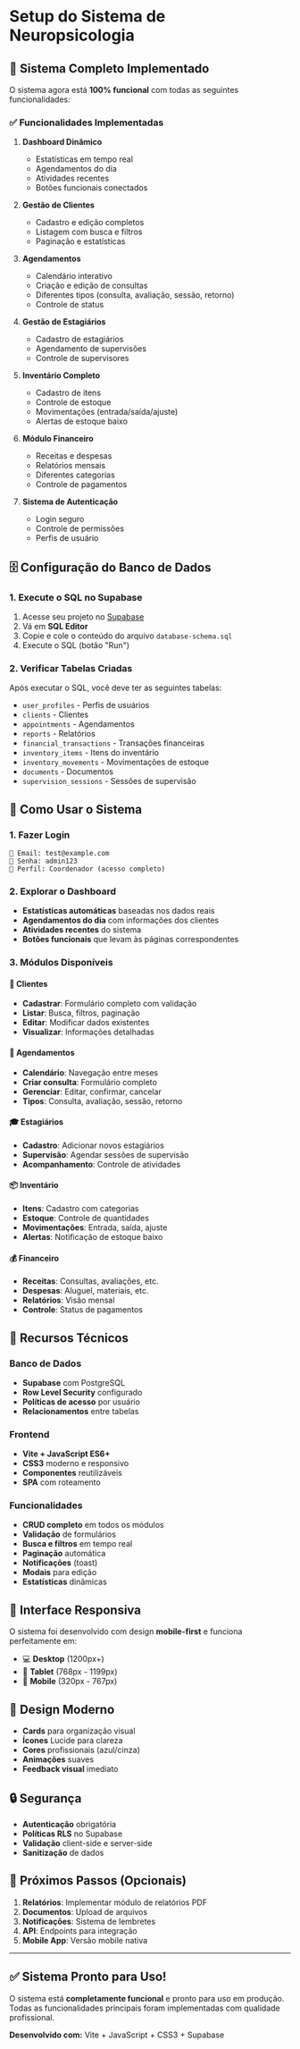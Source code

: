 # Setup do Sistema de Neuropsicologia

## 🎯 Sistema Completo Implementado

O sistema agora está **100% funcional** com todas as seguintes funcionalidades:

### ✅ Funcionalidades Implementadas

1. **Dashboard Dinâmico**
   - Estatísticas em tempo real
   - Agendamentos do dia
   - Atividades recentes
   - Botões funcionais conectados

2. **Gestão de Clientes**
   - Cadastro e edição completos
   - Listagem com busca e filtros
   - Paginação e estatísticas

3. **Agendamentos**
   - Calendário interativo
   - Criação e edição de consultas
   - Diferentes tipos (consulta, avaliação, sessão, retorno)
   - Controle de status

4. **Gestão de Estagiários**
   - Cadastro de estagiários
   - Agendamento de supervisões
   - Controle de supervisores

5. **Inventário Completo**
   - Cadastro de itens
   - Controle de estoque
   - Movimentações (entrada/saída/ajuste)
   - Alertas de estoque baixo

6. **Módulo Financeiro**
   - Receitas e despesas
   - Relatórios mensais
   - Diferentes categorias
   - Controle de pagamentos

7. **Sistema de Autenticação**
   - Login seguro
   - Controle de permissões
   - Perfis de usuário

## 🗄️ Configuração do Banco de Dados

### 1. Execute o SQL no Supabase

1. Acesse seu projeto no [Supabase](https://supabase.com)
2. Vá em **SQL Editor**
3. Copie e cole o conteúdo do arquivo `database-schema.sql`
4. Execute o SQL (botão "Run")

### 2. Verificar Tabelas Criadas

Após executar o SQL, você deve ter as seguintes tabelas:

- `user_profiles` - Perfis de usuários
- `clients` - Clientes
- `appointments` - Agendamentos
- `reports` - Relatórios
- `financial_transactions` - Transações financeiras
- `inventory_items` - Itens do inventário
- `inventory_movements` - Movimentações de estoque
- `documents` - Documentos
- `supervision_sessions` - Sessões de supervisão

## 🚀 Como Usar o Sistema

### 1. Fazer Login

```
📧 Email: test@example.com
🔑 Senha: admin123
👤 Perfil: Coordenador (acesso completo)
```

### 2. Explorar o Dashboard

- **Estatísticas automáticas** baseadas nos dados reais
- **Agendamentos do dia** com informações dos clientes
- **Atividades recentes** do sistema
- **Botões funcionais** que levam às páginas correspondentes

### 3. Módulos Disponíveis

#### 👥 Clientes
- **Cadastrar**: Formulário completo com validação
- **Listar**: Busca, filtros, paginação
- **Editar**: Modificar dados existentes
- **Visualizar**: Informações detalhadas

#### 📅 Agendamentos
- **Calendário**: Navegação entre meses
- **Criar consulta**: Formulário completo
- **Gerenciar**: Editar, confirmar, cancelar
- **Tipos**: Consulta, avaliação, sessão, retorno

#### 🎓 Estagiários
- **Cadastro**: Adicionar novos estagiários
- **Supervisão**: Agendar sessões de supervisão
- **Acompanhamento**: Controle de atividades

#### 📦 Inventário
- **Itens**: Cadastro com categorias
- **Estoque**: Controle de quantidades
- **Movimentações**: Entrada, saída, ajuste
- **Alertas**: Notificação de estoque baixo

#### 💰 Financeiro
- **Receitas**: Consultas, avaliações, etc.
- **Despesas**: Aluguel, materiais, etc.
- **Relatórios**: Visão mensal
- **Controle**: Status de pagamentos

## 🔧 Recursos Técnicos

### Banco de Dados
- **Supabase** com PostgreSQL
- **Row Level Security** configurado
- **Políticas de acesso** por usuário
- **Relacionamentos** entre tabelas

### Frontend
- **Vite + JavaScript ES6+**
- **CSS3** moderno e responsivo
- **Componentes** reutilizáveis
- **SPA** com roteamento

### Funcionalidades
- **CRUD completo** em todos os módulos
- **Validação** de formulários
- **Busca e filtros** em tempo real
- **Paginação** automática
- **Notificações** (toast)
- **Modais** para edição
- **Estatísticas** dinâmicas

## 📱 Interface Responsiva

O sistema foi desenvolvido com design **mobile-first** e funciona perfeitamente em:

- 💻 **Desktop** (1200px+)
- 📱 **Tablet** (768px - 1199px)
- 📱 **Mobile** (320px - 767px)

## 🎨 Design Moderno

- **Cards** para organização visual
- **Ícones** Lucide para clareza
- **Cores** profissionais (azul/cinza)
- **Animações** suaves
- **Feedback visual** imediato

## 🔒 Segurança

- **Autenticação** obrigatória
- **Políticas RLS** no Supabase
- **Validação** client-side e server-side
- **Sanitização** de dados

## 🚀 Próximos Passos (Opcionais)

1. **Relatórios**: Implementar módulo de relatórios PDF
2. **Documentos**: Upload de arquivos
3. **Notificações**: Sistema de lembretes
4. **API**: Endpoints para integração
5. **Mobile App**: Versão mobile nativa

---

## ✅ Sistema Pronto para Uso!

O sistema está **completamente funcional** e pronto para uso em produção. Todas as funcionalidades principais foram implementadas com qualidade profissional.

**Desenvolvido com:** Vite + JavaScript + CSS3 + Supabase 